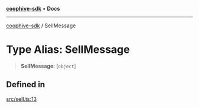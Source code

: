 [**coophive-sdk**](../README.md) • **Docs**

***

[coophive-sdk](../globals.md) / SellMessage

# Type Alias: SellMessage

> **SellMessage**: [`object`]

## Defined in

[src/sell.ts:13](https://github.com/CoopHive/coophive-sdk/blob/989a0732b29b493e6c3f977468776e83658be021/src/sell.ts#L13)
